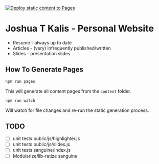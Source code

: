[![Deploy static content to Pages](https://github.com/kalisjoshua/kalisjoshua.me/actions/workflows/github-pages-content.yml/badge.svg)](https://github.com/kalisjoshua/kalisjoshua.me/actions/workflows/github-pages-content.yml)

# Joshua T Kalis - Personal Website

  * Resume - always up to date
  * Articles - (very) infrequently published/written
  * Slides - presentation slides


## How To Generate Pages

``` bash
npm run pages
```

This will generate all content pages from the `content` folder.

``` bash
npm run watch
```

Will watch for file changes and re-run the static generation process.


## TODO

  * [ ] unit tests public/js/highlighter.js
  * [ ] unit tests public/js/slides.js
  * [ ] unit tests sanguine/index.js
  * [ ] Modularize/lib-ratize sanguine
